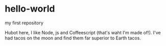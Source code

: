 # hello-world
my first repository


Hubot here, I like Node, js and Coffeescript (that's waht I'm made of!).
I've had tacos on the moon and find them far superior to Earth tacos.
